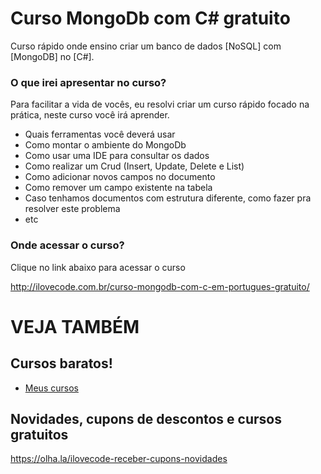 # Curso MongoDb com C# gratuito
Curso rápido onde ensino criar um banco de dados [NoSQL] com [MongoDB] no [C#].

### O que irei apresentar no curso?
 Para facilitar a vida de vocês, eu resolvi criar um curso rápido focado na prática, neste curso você irá aprender. 
 * Quais ferramentas você deverá usar 
 * Como montar o ambiente do MongoDb 
 * Como usar uma IDE para consultar os dados 
 * Como realizar um Crud (Insert, Update, Delete e List) 
 * Como adicionar novos campos no documento 
 * Como remover um campo existente na tabela 
 * Caso tenhamos documentos com estrutura diferente, como fazer pra resolver este problema 
 * etc

### Onde acessar o curso?
Clique no link abaixo para acessar o curso

http://ilovecode.com.br/curso-mongodb-com-c-em-portugues-gratuito/


# VEJA TAMBÉM
## Cursos baratos!
- [Meus cursos](https://olha.la/udemy)

## Novidades, cupons de descontos e cursos gratuitos
https://olha.la/ilovecode-receber-cupons-novidades

